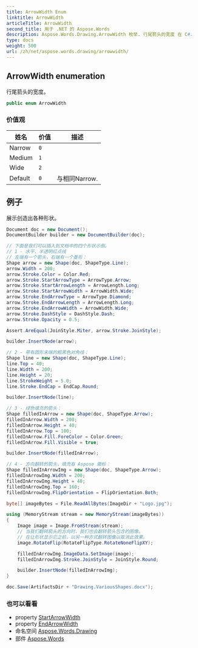 ```yaml
---
title: ArrowWidth Enum
linktitle: ArrowWidth
articleTitle: ArrowWidth
second_title: 用于 .NET 的 Aspose.Words
description: Aspose.Words.Drawing.ArrowWidth 枚举. 行尾箭头的宽度 在 C#.
type: docs
weight: 500
url: /zh/net/aspose.words.drawing/arrowwidth/
---
```

## ArrowWidth enumeration

行尾箭头的宽度。

```csharp
public enum ArrowWidth
```

### 价值观

| 姓名 | 价值 | 描述 |
| --- | --- | --- |
| Narrow | `0` |  |
| Medium | `1` |  |
| Wide | `2` |  |
| Default | `0` | 与相同Narrow. |

## 例子

展示创造出各种形状。

```csharp
Document doc = new Document();
DocumentBuilder builder = new DocumentBuilder(doc);

// 下面是我们可以插入到文档中的四个形状示例。
// 1 - 水平、半透明红点线
// 左端有一个箭头，右端有一个菱形：
Shape arrow = new Shape(doc, ShapeType.Line);
arrow.Width = 200;
arrow.Stroke.Color = Color.Red;
arrow.Stroke.StartArrowType = ArrowType.Arrow;
arrow.Stroke.StartArrowLength = ArrowLength.Long;
arrow.Stroke.StartArrowWidth = ArrowWidth.Wide;
arrow.Stroke.EndArrowType = ArrowType.Diamond;
arrow.Stroke.EndArrowLength = ArrowLength.Long;
arrow.Stroke.EndArrowWidth = ArrowWidth.Wide;
arrow.Stroke.DashStyle = DashStyle.Dash;
arrow.Stroke.Opacity = 0.5;

Assert.AreEqual(JoinStyle.Miter, arrow.Stroke.JoinStyle);

builder.InsertNode(arrow);

// 2 - 带有圆形末端的粗黑色对角线：
Shape line = new Shape(doc, ShapeType.Line);
line.Top = 40;
line.Width = 200;
line.Height = 20;
line.StrokeWeight = 5.0;
line.Stroke.EndCap = EndCap.Round;

builder.InsertNode(line);

// 3 - 绿色填充的箭头：
Shape filledInArrow = new Shape(doc, ShapeType.Arrow);
filledInArrow.Width = 200;
filledInArrow.Height = 40;
filledInArrow.Top = 100;
filledInArrow.Fill.ForeColor = Color.Green;
filledInArrow.Fill.Visible = true;

builder.InsertNode(filledInArrow);

// 4 - 方向翻转的箭头，填充有 Aspose 徽标：
Shape filledInArrowImg = new Shape(doc, ShapeType.Arrow);
filledInArrowImg.Width = 200;
filledInArrowImg.Height = 40;
filledInArrowImg.Top = 160;
filledInArrowImg.FlipOrientation = FlipOrientation.Both;

byte[] imageBytes = File.ReadAllBytes(ImageDir + "Logo.jpg");

using (MemoryStream stream = new MemoryStream(imageBytes))
{
    Image image = Image.FromStream(stream);
    // 当我们翻转箭头的方向时，我们也会翻转箭头包含的图像。
    // 在让形状显示它之前，以另一种方式翻转图像以取消此效果。
    image.RotateFlip(RotateFlipType.RotateNoneFlipXY);

    filledInArrowImg.ImageData.SetImage(image);
    filledInArrowImg.Stroke.JoinStyle = JoinStyle.Round;

    builder.InsertNode(filledInArrowImg);
}

doc.Save(ArtifactsDir + "Drawing.VariousShapes.docx");
```

### 也可以看看

* property [StartArrowWidth](../stroke/startarrowwidth/)
* property [EndArrowWidth](../stroke/endarrowwidth/)
* 命名空间 [Aspose.Words.Drawing](../../aspose.words.drawing/)
* 部件 [Aspose.Words](../../)

